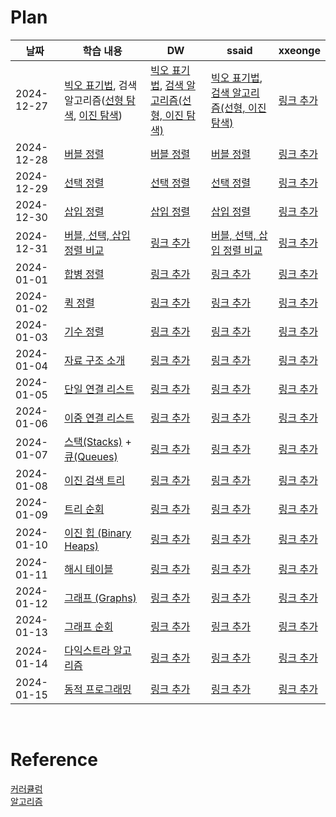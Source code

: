 # Plan

| 날짜        | 학습 내용                                                                                               | DW         | ssaid    | xxeonge    |
|-------------|------------------------------------------------------------------------------------------------------|---------------------|-------------------|-------------------|
| 2024-12-27 | [빅오 표기법](https://github.com/trekhleb/javascript-algorithms#big-o-notation), 검색 알고리즘([선형 탐색](https://github.com/trekhleb/javascript-algorithms/tree/master/src/algorithms/search/linear-search), [이진 탐색](https://github.com/trekhleb/javascript-algorithms/tree/master/src/algorithms/search/binary-search)) | [빅오 표기법](https://river-blinker-42t.notion.site/16a2615bcc3080129a73c260bd2f4b1f?pvs=4), [검색 알고리즘(선형, 이진 탐색)](https://www.notion.so/river-blinker-42t/16a2615bcc3080899771c4fa8a422442)      | [빅오 표기법](https://github.com/swywssaid/TIL/blob/main/algorithm/algorithm-efficiency.md), [검색 알고리즘(선형, 이진 탐색)](https://github.com/swywssaid/TIL/blob/main/algorithm/searching-algorithm.md) | [링크 추가](#)    |
| 2024-12-28 | [버블 정렬](https://github.com/trekhleb/javascript-algorithms/tree/master/src/algorithms/sorting/bubble-sort)                               | [버블 정렬](https://river-blinker-42t.notion.site/16a2615bcc308095a20dc876737229fa?pvs=74)      | [버블 정렬](https://github.com/swywssaid/TIL/blob/main/algorithm/bubble-sort.md)    | [링크 추가](#)    |
| 2024-12-29 | [선택 정렬](https://github.com/trekhleb/javascript-algorithms/tree/master/src/algorithms/sorting/selection-sort)                           | [선택 정렬](https://www.notion.so/river-blinker-42t/16b2615bcc3080b48e9ef74eefa4e52a)      | [선택 정렬](https://github.com/swywssaid/TIL/blob/main/algorithm/selection-sort.md)    | [링크 추가](#)    |
| 2024-12-30 | [삽입 정렬](https://github.com/trekhleb/javascript-algorithms#insertion-sort)                           | [삽입 정렬](https://www.notion.so/river-blinker-42t/16c2615bcc3080359695ddb3c025d80a)      | [삽입 정렬](https://github.com/swywssaid/TIL/blob/main/algorithm/insertion-sort.md)    | [링크 추가](#)    |
| 2024-12-31 | [버블, 선택, 삽입 정렬 비교](https://github.com/trekhleb/javascript-algorithms#comparison-of-sorting-algorithms) | [링크 추가](#)      | [버블, 선택, 삽입 정렬 비교](https://github.com/swywssaid/TIL/blob/main/algorithm/insertion-sort.md#2-bubble-sort-vs-selection-sort-vs-insertion-sort)    | [링크 추가](#)    |
| 2024-01-01 | [합병 정렬](https://github.com/trekhleb/javascript-algorithms#merge-sort)                               | [링크 추가](#)      | [링크 추가](#)    | [링크 추가](#)    |
| 2024-01-02 | [퀵 정렬](https://github.com/trekhleb/javascript-algorithms#quick-sort)                                 | [링크 추가](#)      | [링크 추가](#)    | [링크 추가](#)    |
| 2024-01-03 | [기수 정렬](https://github.com/trekhleb/javascript-algorithms#radix-sort)                               | [링크 추가](#)      | [링크 추가](#)    | [링크 추가](#)    |
| 2024-01-04 | [자료 구조 소개](https://github.com/trekhleb/javascript-algorithms#data-structures)                    | [링크 추가](#)      | [링크 추가](#)    | [링크 추가](#)    |
| 2024-01-05 | [단일 연결 리스트](https://github.com/trekhleb/javascript-algorithms#linked-list)                      | [링크 추가](#)      | [링크 추가](#)    | [링크 추가](#)    |
| 2024-01-06 | [이중 연결 리스트](https://github.com/trekhleb/javascript-algorithms#doubly-linked-list)               | [링크 추가](#)      | [링크 추가](#)    | [링크 추가](#)    |
| 2024-01-07 | [스택(Stacks)](https://github.com/trekhleb/javascript-algorithms#stack) + [큐(Queues)](https://github.com/trekhleb/javascript-algorithms#queue) | [링크 추가](#)      | [링크 추가](#)    | [링크 추가](#)    |
| 2024-01-08 | [이진 검색 트리](https://github.com/trekhleb/javascript-algorithms#binary-search-tree)                 | [링크 추가](#)      | [링크 추가](#)    | [링크 추가](#)    |
| 2024-01-09 | [트리 순회](https://github.com/trekhleb/javascript-algorithms#tree-traversal)                          | [링크 추가](#)      | [링크 추가](#)    | [링크 추가](#)    |
| 2024-01-10 | [이진 힙 (Binary Heaps)](https://github.com/trekhleb/javascript-algorithms#heap)                       | [링크 추가](#)      | [링크 추가](#)    | [링크 추가](#)    |
| 2024-01-11 | [해시 테이블](https://github.com/trekhleb/javascript-algorithms#hash-table)                            | [링크 추가](#)      | [링크 추가](#)    | [링크 추가](#)    |
| 2024-01-12 | [그래프 (Graphs)](https://github.com/trekhleb/javascript-algorithms#graph)                             | [링크 추가](#)      | [링크 추가](#)    | [링크 추가](#)    |
| 2024-01-13 | [그래프 순회](https://github.com/trekhleb/javascript-algorithms#graph-traversal)                       | [링크 추가](#)      | [링크 추가](#)    | [링크 추가](#)    |
| 2024-01-14 | [다익스트라 알고리즘](https://github.com/trekhleb/javascript-algorithms#dijkstra-algorithm)            | [링크 추가](#)      | [링크 추가](#)    | [링크 추가](#)    |
| 2024-01-15 | [동적 프로그래밍](https://github.com/trekhleb/javascript-algorithms#dynamic-programming)              | [링크 추가](#)      | [링크 추가](#)    | [링크 추가](#)    |





</br>

# Reference
[커러큘럼](https://www.udemy.com/course/best-javascript-data-structures/?couponCode=ST12MT122624)
</br>
[알고리즘](https://github.com/trekhleb/javascript-algorithms/blob/master/README.ko-KR.md)
